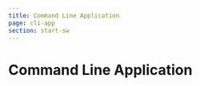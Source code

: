 ```yaml
---
title: Command Line Application
page: cli-app
section: start-sw
---
```


# Command Line Application
